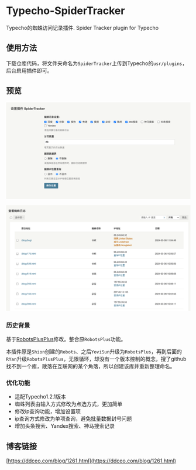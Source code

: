# Typecho-SpiderTracker

Typecho的蜘蛛访问记录插件. Spider Tracker plugin for Typecho

## 使用方法

下载仓库代码，将文件夹命名为`SpiderTracker`上传到Typecho的`usr/plugins`，后台启用插件即可。

## 预览

![](./pre1.png)

![](./pre2.png)

### 历史背景

基于[RobotsPlusPlus](https://xiamp.net/archives/typecho-spider-visit-record-plugin-enhanced-enhanced-version-RobotsPlusPlus.html)修改。整合原`RobotsPlus`功能。

本插件原是`Shion`创建的`Robots`、之后`YoviSun`升级为`RobotsPlus`，再到后面的`RYan`升级`RobotsPlusPlus`，无限循环，却没有一个版本控制的概念，搜了github找不到一个库，散落在互联网的某个角落，所以创建该库并重新整理命名。

### 优化功能

* 适配Typecho1.2.1版本
* 蜘蛛列表由输入方式修改为点选方式，更加简单
* 修改ip查询功能，增加设置项
* ip查询方式修改为单项查询，避免批量数据封号问题
* 增加头条搜索、Yandex搜索、神马搜索记录

## 博客链接

[https://ddceo.com/blog/1261.html](https://ddceo.com/blog/1261.html)